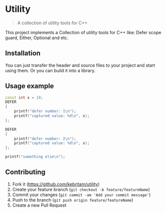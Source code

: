 # Utility
> A collection of utility tools for C++

This project implements a Collection of utility tools for C++ like: Defer scope guard, Either, Optional and etc.

## Installation

You can just transfer the header and source files to your project and start using them. Or you can build it into a library.

## Usage example
```c++
const int x = 10;
DEFER
{
	printf("defer number: 1\n");
	printf("captured value: %d\n", x);
};

DEFER
{
	printf("defer number: 2\n");
	printf("captured value: %d\n", x);
};

printf("something else\n");
```

## Contributing

1. Fork it (<https://github.com/kebritam/utility>)
2. Create your feature branch (`git checkout -b feature/featureName`)
3. Commit your changes (`git commit -am 'Add your commit message'`)
4. Push to the branch (`git push origin feature/featureName`)
5. Create a new Pull Request

